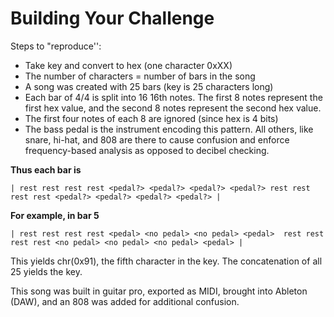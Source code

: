 # Building Your Challenge

Steps to "reproduce'':

- Take key and convert to hex (one character 0xXX)
- The number of characters = number of bars in the song
- A song was created with 25 bars (key is 25 characters long)
- Each bar of 4/4 is split into 16 16th notes. The first 8 notes represent the first hex value, and the second 8 notes represent the second hex value.
- The first four notes of each 8 are ignored (since hex is 4 bits)
- The bass pedal is the instrument encoding this pattern. All others, like snare, hi-hat, and 808 are there to cause confusion and enforce frequency-based analysis as opposed to decibel checking.

**Thus each bar is**

`| rest rest rest rest <pedal?> <pedal?> <pedal?> <pedal?> rest rest rest rest <pedal?> <pedal?> <pedal?> <pedal?> |`
      
**For example, in bar 5**

`| rest rest rest rest <pedal> <no pedal> <no pedal> <pedal>  rest rest rest rest <no pedal> <no pedal> <no pedal> <pedal> |`

This yields chr(0x91), the fifth character in the key. The concatenation of all 25 yields the key.

This song was built in guitar pro, exported as MIDI, brought into Ableton (DAW), and an 808 was added for additional confusion.
